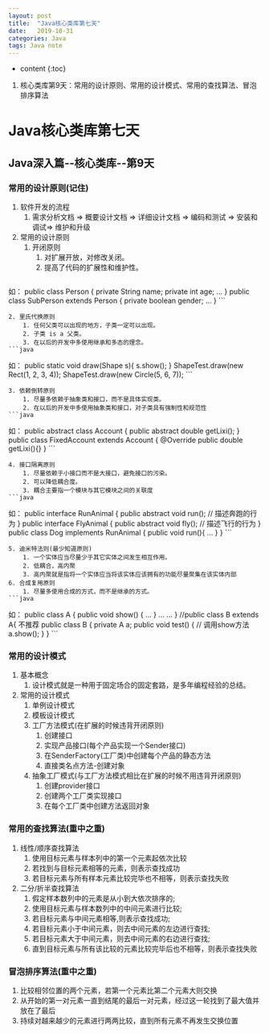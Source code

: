 ```yaml
---
layout: post
title:  "Java核心类库第七天"
date:   2019-10-31
categories: Java
tags: Java note
---
```


* content
{:toc}

1. 核心类库第9天：常用的设计原则、常用的设计模式、常用的查找算法、冒泡排序算法









# Java核心类库第七天
## Java深入篇--核心类库--第9天
### 常用的设计原则(记住)
1. 软件开发的流程
    1. 需求分析文档 => 概要设计文档 => 详细设计文档 => 编码和测试 => 安装和调试=> 维护和升级
2. 常用的设计原则
    1. 开闭原则 
        1. 对扩展开放，对修改关闭。
        2. 提高了代码的扩展性和维护性。
    ```java
如：
   public class Person {
      private String name;
      private int age;
      ...
   }
   public class SubPerson extends Person {
      private boolean gender;
      ... 
   }
    ```

    2. 里氏代换原则
        1. 任何父类可以出现的地方，子类一定可以出现。
        2. 子类 is a 父类。
        3. 在以后的开发中多使用继承和多态的理念。
    ```java
如：
   public static void draw(Shape s){
       s.show();
   }
   ShapeTest.draw(new Rect(1, 2, 3, 4));
   ShapeTest.draw(new Circle(5, 6, 7));
    ```

    3. 依赖倒转原则
        1. 尽量多依赖于抽象类和接口，而不是具体实现类。
        2. 在以后的开发中多使用抽象类和接口，对子类具有强制性和规范性
    ```java
如：
public abstract class Account {
       public abstract double getLixi();
   } 
   public class FixedAccount extends Account {
       @Override
       public double getLixi(){}
   }
    ```

    4. 接口隔离原则 
        1. 尽量依赖于小接口而不是大接口，避免接口的污染。
        2. 可以降低耦合度。
        3. 耦合主要指一个模块与其它模块之间的关联度
    ```java
如：
   public interface RunAnimal {
       public abstract void run(); // 描述奔跑的行为
   }
   public interface FlyAnimal {
       public abstract void fly(); // 描述飞行的行为
   }
   public class Dog implements RunAnimal {
       public void run(){ ... }
   }
    ```

    5. 迪米特法则(最少知道原则)
        1. 一个实体应当尽量少于其它实体之间发生相互作用。
        2. 低耦合，高内聚
        3. 高内聚就是指将一个实体应当将该实体应该拥有的功能尽量聚集在该实体内部
    6. 合成复用原则
        1. 尽量多使用合成的方式，而不是继承的方式。
    ```java
如：
   public class A {
       public void show() { ... }
       ... ...
   }
   //public class B extends A{  不推荐
   public class B {
       private A a;
       public void test() {
           // 调用show方法
           a.show();
       }
   }
    ```

### 常用的设计模式
1. 基本概念
    1. 设计模式就是一种用于固定场合的固定套路，是多年编程经验的总结。
2. 常用的设计模式
    1. 单例设计模式
    2. 模板设计模式
    3. 工厂方法模式(在扩展的时候违背开闭原则)
        1. 创建接口
        2. 实现产品接口(每个产品实现一个Sender接口)
        3. 在SenderFactory(工厂类)中创建每个产品的静态方法
        4. 直接类名点方法-创建对象
    4. 抽象工厂模式(与工厂方法模式相比在扩展的时候不用违背开闭原则)
        1. 创建provider接口
        2. 创建两个工厂类实现接口
        3. 在每个工厂类中创建方法返回对象

### 常用的查找算法(重中之重)
1. 线性/顺序查找算法
    1. 使用目标元素与样本列中的第一个元素起依次比较
    2. 若找到与目标元素相等的元素，则表示查找成功
    3. 若目标元素与所有样本元素比较完毕也不相等，则表示查找失败
2. 二分/折半查找算法
    1. 假定样本数列中的元素是从小到大依次排序的;
    2. 使用目标元素与样本数列中的中间元素进行比较;
    3. 若目标元素与中间元素相等,则表示查找成功;
    4. 若目标元素小于中间元素，则去中间元素的左边进行查找;
    5. 若目标元素大于中间元素，则去中间元素的右边进行查找;
    6. 直到目标元素与所有该比较的元素比较完毕后也不相等，则表示查找失败

### 冒泡排序算法(重中之重)
1. 比较相邻位置的两个元素，若第一个元素比第二个元素大则交换
2. 从开始的第一对元素一直到结尾的最后一对元素，经过这一轮找到了最大值并放在了最后
3. 持续对越来越少的元素进行两两比较，直到所有元素不再发生交换位置














